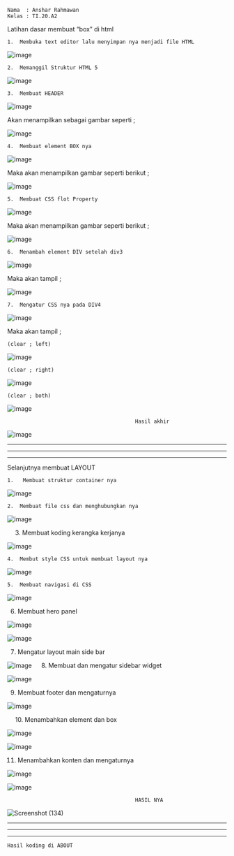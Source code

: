     Nama  : Anshar Rahmawan
    Kelas : TI.20.A2
Latihan dasar membuat “box” di html
                  
    1.	Membuka text editor lalu menyimpan nya menjadi file HTML

![image](https://user-images.githubusercontent.com/72779594/161435059-835b4e1f-ad0b-4fa2-a8fa-896813e2a65a.png)
 

    2.	Memanggil Struktur HTML 5

 ![image](https://user-images.githubusercontent.com/72779594/161435065-63f73626-0d81-4b1a-ac02-8a5574e7aea4.png)

    3.	Membuat HEADER

 ![image](https://user-images.githubusercontent.com/72779594/161435069-de71863f-cb86-46ae-a9c6-7ac2a33a3c6e.png)


Akan menampilkan sebagai gambar seperti ;

 ![image](https://user-images.githubusercontent.com/72779594/161435075-04bdd5d6-da92-4273-b874-0964f5ad5ec1.png)

    4.	Membuat element BOX nya

 ![image](https://user-images.githubusercontent.com/72779594/161435094-e058207b-b15d-4a89-9b43-00851ba7b6c0.png)


Maka akan menampilkan gambar seperti berikut ;
 
![image](https://user-images.githubusercontent.com/72779594/161435106-a5796c2f-8f14-4186-9b17-7637fb8dae25.png)

    5.	Membuat CSS flot Property

 ![image](https://user-images.githubusercontent.com/72779594/161435119-12139fec-5032-45ef-bc69-4c77bcb7e643.png)


Maka akan menampilkan gambar seperti berikut ;
 
![image](https://user-images.githubusercontent.com/72779594/161435125-24fe6d63-d017-4371-ab36-889c36e97c41.png)

    6.	Menambah element DIV setelah div3

 ![image](https://user-images.githubusercontent.com/72779594/161435136-daf63de0-3496-4b08-9519-e4a8d48e7e9f.png)


Maka akan tampil ;

 ![image](https://user-images.githubusercontent.com/72779594/161435142-e6be54dc-d02f-497a-9deb-655179374996.png)

    7.	Mengatur CSS nya pada DIV4

 ![image](https://user-images.githubusercontent.com/72779594/161435153-7420f60d-5e48-426d-996b-de536abab126.png)


Maka akan tampil ;
           
    (clear ; left)
 
![image](https://user-images.githubusercontent.com/72779594/161435164-5c260549-09d3-46a1-8801-b6893062b7f0.png)

    (clear ; right)

 ![image](https://user-images.githubusercontent.com/72779594/161435176-8c7ef5f7-f7e5-43a3-8d39-e509a4038776.png)

    (clear ; both)

 ![image](https://user-images.githubusercontent.com/72779594/161435183-ce0d67cb-c1c8-4fa6-b74d-99875425051f.png)
 
                                             Hasil akhir 

![image](https://user-images.githubusercontent.com/72779594/161435263-a2ff70a1-947f-4d24-be80-8222b6ed67b8.png)



------------
------------
------------

   Selanjutnya membuat LAYOUT

    1.	 Membuat struktur container nya 

![image](https://user-images.githubusercontent.com/72779594/161920747-fd993e61-3668-4c6c-8ebf-deb8774ee483.png)
 

    2.	Membuat file css dan menghubungkan nya 

 ![image](https://user-images.githubusercontent.com/72779594/161920848-147f7008-f6dd-4cc9-ac5b-278906ddeee8.png)


 
    3.	Membuat koding kerangka kerjanya 

 ![image](https://user-images.githubusercontent.com/72779594/161920879-7e1de8e8-0c9f-45ee-abcd-31d6e3f2b3d3.png)


    4.	Membut style CSS untuk membuat layout nya 

 ![image](https://user-images.githubusercontent.com/72779594/161922543-9e5ec86e-dcc9-4e66-80be-7d51d0d89442.png)


    5.	Membuat navigasi di CSS 

 ![image](https://user-images.githubusercontent.com/72779594/161922591-dcbd5200-8378-4b06-9b43-0b94a648f237.png)



6.	Membuat hero panel

 ![image](https://user-images.githubusercontent.com/72779594/161922628-d3d7fddc-29e9-4e99-8321-cbf3cbff896e.png)
 
 ![image](https://user-images.githubusercontent.com/72779594/161922733-7f4cc762-ed80-4621-b758-a376d5f14d15.png)


7.	Mengatur layout main side bar

 ![image](https://user-images.githubusercontent.com/72779594/161922773-8db5cac2-016e-49e4-838f-54875dec41fc.png)
 
8.	Membuat dan mengatur sidebar widget

 ![image](https://user-images.githubusercontent.com/72779594/161922839-4ae89f9e-8342-47ca-b0b6-7125b0af100a.png)

9.	Membuat footer dan mengaturnya 

 
 ![image](https://user-images.githubusercontent.com/72779594/161922947-af73eab1-cf83-4bbd-aad0-ab0559939208.png)


 
10.	Menambahkan element dan box 


 ![image](https://user-images.githubusercontent.com/72779594/161922977-247558a3-253a-4015-9abd-020f2bb21ff1.png)

![image](https://user-images.githubusercontent.com/72779594/161923002-aeb253d9-bde0-4477-a857-5d4cc5f40ecb.png)

 

11.	Menambahkan konten dan mengaturnya

 
![image](https://user-images.githubusercontent.com/72779594/161923096-68563e3a-5a7e-4c11-b6e9-988c2f1f914f.png)

 ![image](https://user-images.githubusercontent.com/72779594/161923113-909f2962-78c2-4689-8aa6-33fa032d62e7.png)


                                             HASIL NYA 
                                                                                          
![Screenshot (134)](https://user-images.githubusercontent.com/72779594/161924725-67ac23f7-099f-4687-b8dd-a6b697107fd2.png)


------------
------------
------------

    Hasil koding di ABOUT
    





































